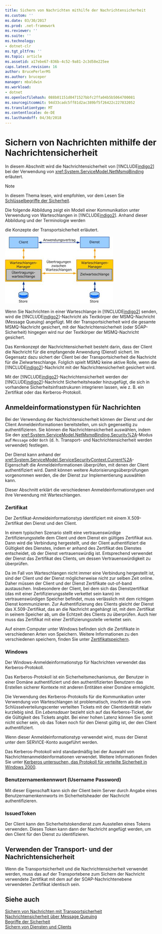 ```yaml
---
title: Sichern von Nachrichten mithilfe der Nachrichtensicherheit
ms.custom: ''
ms.date: 03/30/2017
ms.prod: .net-framework
ms.reviewer: ''
ms.suite: ''
ms.technology:
- dotnet-clr
ms.tgt_pltfrm: ''
ms.topic: article
ms.assetid: a17ebe67-836b-4c52-9a81-2c3d58e225ee
caps.latest.revision: 16
author: BrucePerlerMS
ms.author: bruceper
manager: mbaldwin
ms.workload:
- dotnet
ms.openlocfilehash: 088b01151d0471527bbfc2ffa04b5b5064700081
ms.sourcegitcommit: 94d33cadc5ff81d2ac389bf5f26422c227832052
ms.translationtype: MT
ms.contentlocale: de-DE
ms.lasthandoff: 04/30/2018
---
```

# <a name="securing-messages-using-message-security"></a>Sichern von Nachrichten mithilfe der Nachrichtensicherheit
In diesem Abschnitt wird die Nachrichtensicherheit von [!INCLUDE[indigo2](../../../../includes/indigo2-md.md)] bei der Verwendung von <xref:System.ServiceModel.NetMsmqBinding> erläutert.  
  
> [!NOTE]
>  In diesem Thema lesen, wird empfohlen, vor dem Lesen Sie [Schlüsselbegriffe der Sicherheit](../../../../docs/framework/wcf/feature-details/security-concepts.md).  
  
 Die folgende Abbildung zeigt ein Modell einer Kommunikation unter Verwendung von Warteschlangen in [!INCLUDE[indigo2](../../../../includes/indigo2-md.md)]. Anhand dieser Abbildung und der Terminologie werden  
  
 die Konzepte der Transportsicherheit erläutert.  
  
 ![In der Warteschlange Anwendungsdiagramm](../../../../docs/framework/wcf/feature-details/media/distributed-queue-figure.jpg "Distributed-Warteschlange-Abbildung")  
  
 Wenn Sie Nachrichten in einer Warteschlange in [!INCLUDE[indigo2](../../../../includes/indigo2-md.md)] senden, wird die [!INCLUDE[indigo2](../../../../includes/indigo2-md.md)]-Nachricht als Textkörper der MSMQ-Nachricht (Message Queuing) angefügt. Mit der Transportsicherheit wird die gesamte MSMQ-Nachricht gesichert, mit der Nachrichtensicherheit (oder SOAP-Sicherheit) hingegen wird nur der Textkörper der MSMQ-Nachricht gesichert.  
  
 Das Kernkonzept der Nachrichtensicherheit besteht darin, dass der Client die Nachricht für die empfangende Anwendung (Dienst) sichert. Im Gegensatz dazu sichert der Client bei der Transportsicherheit die Nachricht für die Zielwarteschlange. Folglich spielt MSMQ keine aktive Rolle, wenn die [!INCLUDE[indigo2](../../../../includes/indigo2-md.md)]-Nachricht mit der Nachrichtensicherheit gesichert wird.  
  
 Mit der [!INCLUDE[indigo2](../../../../includes/indigo2-md.md)]-Nachrichtensicherheit werden der [!INCLUDE[indigo2](../../../../includes/indigo2-md.md)]-Nachricht Sicherheitsheader hinzugefügt, die sich in vorhandene Sicherheitsinfrastrukuren integrieren lassen, wie z. B. ein Zertifikat oder das Kerberos-Protokoll.  
  
## <a name="message-credential-type"></a>Anmeldeinformationstypen für Nachrichten  
 Bei der Verwendung der Nachrichtensicherheit können der Dienst und der Client Anmeldeinformationen bereitstellen, um sich gegenseitig zu authentifizieren. Sie können die Nachrichtensicherheit auswählen, indem Sie den <xref:System.ServiceModel.NetMsmqBinding.Security%2A>-Modus auf `Message` oder `Both` (d. h. Transport- und Nachrichtensicherheit werden verwendet) festlegen.  
  
 Der Dienst kann anhand der <xref:System.ServiceModel.ServiceSecurityContext.Current%2A>-Eigenschaft die Anmeldeinformationen überprüfen, mit denen der Client authentifiziert wird. Damit können weitere Autorisierungsüberprüfungen vorgenommen werden, die der Dienst zur Implementierung auswählen kann.  
  
 Dieser Abschnitt erklärt die verschiedenen Anmeldeinformationstypen und ihre Verwendung mit Warteschlangen.  
  
### <a name="certificate"></a>Zertifikat  
 Der Zertifikat-Anmeldeinformationstyp identifiziert mit einem X.509-Zertifikat den Dienst und den Client.  
  
 In einem typischen Szenario stellt eine vertrauenswürdige Zertifizierungsstelle dem Client und dem Dienst ein gültiges Zertifikat aus. Dann wird die Verbindung hergestellt, und der Client authentifiziert die Gültigkeit des Dienstes, indem er anhand des Zertifikat des Dienstes entscheidet, ob der Dienst vertrauenswürdig ist. Entsprechend verwendet der Dienst das Zertifikat des Clients, um dessen Vertrauenswürdigkeit zu überprüfen.  
  
 Da im Fall von Warteschlangen nicht immer eine Verbindung hergestellt ist, sind der Client und der Dienst möglicherweise nicht zur selben Zeit online. Daher müssen der Client und der Dienst Zertifikate out-of-band austauschen. Insbesondere der Client, bei dem sich das Dienstzertifikat (das mit einer Zertifizierungsstelle verkettet sein kann) im vertrauenswürdigen Speicher befindet, muss verlässlich mit dem richtigen Dienst kommunizieren. Zur Authentifizierung des Clients gleicht der Dienst das X.509-Zertifikat, das an die Nachricht angehängt ist, mit dem Zertifikat in seinem Speicher ab, um die Echtzeit des Clients zu überprüfen. Auch hier muss das Zertifikat mit einer Zertifizierungsstelle verkettet sein.  
  
 Auf einem Computer unter Windows befinden sich die Zertifikate in verschiedenen Arten von Speichern. Weitere Informationen zu den verschiedenen speichern, finden Sie unter [Zertifikatspeichern](http://go.microsoft.com/fwlink/?LinkId=87787).  
  
### <a name="windows"></a>Windows  
 Der Windows-Anmeldeinformationstyp für Nachrichten verwendet das Kerberos-Protokoll.  
  
 Das Kerberos-Protokoll ist ein Sicherheitsmechanismus, der Benutzer in einer Domäne authentifiziert und den authentifizierten Benutzern das Erstellen sicherer Kontexte mit anderen Entitäten einer Domäne ermöglicht.  
  
 Die Verwendung des Kerberos-Protokolls für die Kommunikation unter Verwendung von Warteschlangen ist problematisch, insofern als die vom Schlüsselverteilungscenter verteilten Tickets mit der Clientidentität relativ kurzlebig sind. Ein *Lebensdauer* bezieht sich auf das Kerberos-Ticket, der die Gültigkeit des Tickets angibt. Bei einer hohen Latenz können Sie somit nicht sicher sein, ob das Token noch für den Dienst gültig ist, der den Client authentifiziert.  
  
 Wenn dieser Anmeldeinformationstyp verwendet wird, muss der Dienst unter dem SERVICE-Konto ausgeführt werden.  
  
 Das Kerberos-Protokoll wird standardmäßig bei der Auswahl von Nachrichtenanmeldeinformationen verwendet. Weitere Informationen finden Sie unter [Kerberos untersuchen, das Protokoll für verteilte Sicherheit in Windows 2000](http://go.microsoft.com/fwlink/?LinkId=87790).  
  
### <a name="username-password"></a>Benutzernamenkennwort (Username Password)  
 Mit dieser Eigenschaft kann sich der Client beim Server durch Angabe eines Benutzernamenkennworts im Sicherheitsheader der Nachricht authentifizieren.  
  
### <a name="issuedtoken"></a>IssuedToken  
 Der Client kann den Sicherheitstokendienst zum Ausstellen eines Tokens verwenden. Dieses Token kann dann der Nachricht angefügt werden, um den Client für den Dienst zu identifizieren.  
  
## <a name="using-transport-and-message-security"></a>Verwenden der Transport- und der Nachrichtensicherheit  
 Wenn die Transportsicherheit und die Nachrichtensicherheit verwendet werden, muss das auf der Transportebene zum Sichern der Nachricht verwendete Zertifikat mit dem auf der SOAP-Nachrichtenebene verwendeten Zertifikat identisch sein.  
  
## <a name="see-also"></a>Siehe auch  
 [Sichern von Nachrichten mit Transportsicherheit](../../../../docs/framework/wcf/feature-details/securing-messages-using-transport-security.md)  
 [Nachrichtensicherheit über Message Queuing](../../../../docs/framework/wcf/samples/message-security-over-message-queuing.md)  
 [Begriffe der Sicherheit](../../../../docs/framework/wcf/feature-details/security-concepts.md)  
 [Sichern von Diensten und Clients](../../../../docs/framework/wcf/feature-details/securing-services-and-clients.md)
